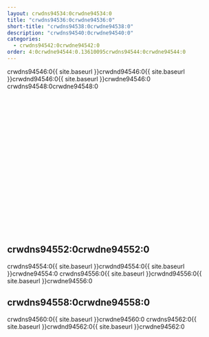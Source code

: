 ```yaml
---
layout: crwdns94534:0crwdne94534:0
title: "crwdns94536:0crwdne94536:0"
short-title: "crwdns94538:0crwdne94538:0"
description: "crwdns94540:0crwdne94540:0"
categories:
  - crwdns94542:0crwdne94542:0
order: 4:0crwdne94544:0.13610095crwdns94544:0crwdne94544:0
---
```

crwdns94546:0{{ site.baseurl }}crwdnd94546:0{{ site.baseurl }}crwdnd94546:0{{ site.baseurl }}crwdne94546:0 crwdns94548:0crwdne94548:0

<div class="video-wrapper">
<iframe width="560" height="315" src="crwdns94550:0crwdne94550:0" frameborder="0" allow="autoplay; encrypted-media" allowfullscreen mark="crwd-mark"></iframe>
</div>

## crwdns94552:0crwdne94552:0

crwdns94554:0{{ site.baseurl }}crwdnd94554:0{{ site.baseurl }}crwdne94554:0 crwdns94556:0{{ site.baseurl }}crwdnd94556:0{{ site.baseurl }}crwdne94556:0

## crwdns94558:0crwdne94558:0

crwdns94560:0{{ site.baseurl }}crwdne94560:0 crwdns94562:0{{ site.baseurl }}crwdnd94562:0{{ site.baseurl }}crwdne94562:0